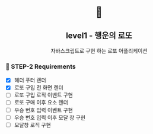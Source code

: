 <h1 align="middle">🎱</h1>
<h2 align="middle">level1 - 행운의 로또</h2>
<p align="middle">자바스크립트로 구현 하는 로또 어플리케이션</p>

### 🚩 STEP-2 Requirements

- [x] 헤더 푸터 렌더
- [x] 로또 구입 전 화면 렌더
- [ ] 로또 구입 로직 이벤트 구현
- [ ] 로또 구매 이후 요소 렌더
- [ ] 우승 번호 입력 이벤트 구현
- [ ] 우승 번호 입력 이후 모달 창 구현
- [ ] 모달창 로직 구현
